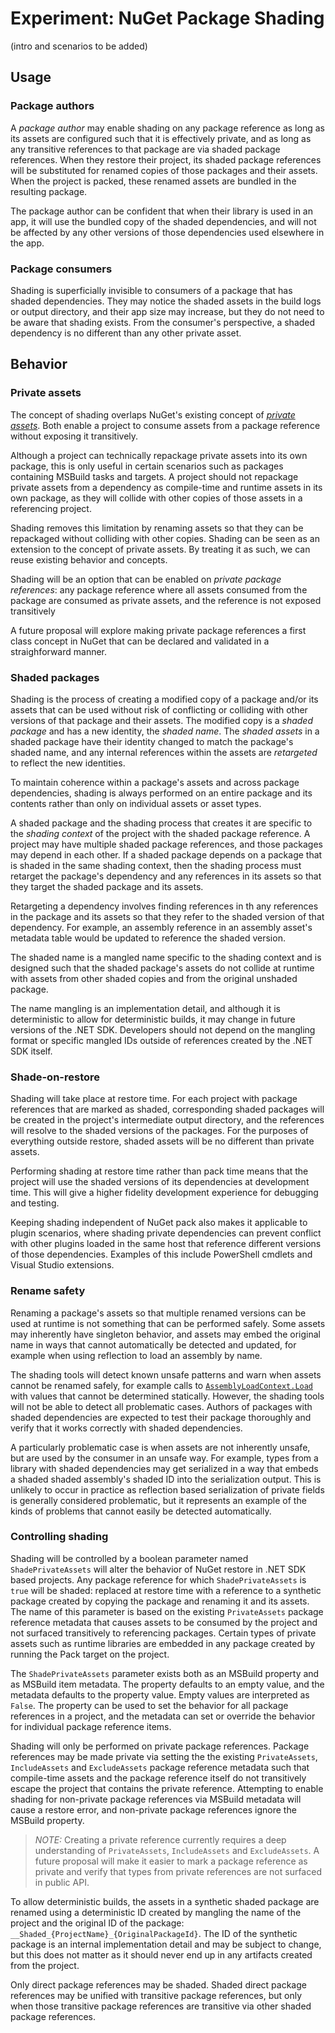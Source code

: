 # Experiment: NuGet Package Shading

(intro and scenarios to be added)

## Usage

### Package authors

A *package author* may enable shading on any package reference as long as its assets are configured such that it is effectively private, and as long as any transitive references to that package are via shaded package references. When they restore their project, its shaded package references will be substituted for renamed copies of those packages and their assets. When the project is packed, these renamed assets are bundled in the resulting package.

The package author can be confident that when their library is used in an app, it will use the bundled copy of the shaded dependencies, and will not be affected by any other versions of those dependencies used elsewhere in the app.

### Package consumers

Shading is superficially invisible to consumers of a package that has shaded dependencies. They may notice the shaded assets in the build logs or output directory, and their app size may increase, but they do not need to be aware that shading exists. From the consumer's perspective, a shaded dependency is no different than any other private asset.

## Behavior

### Private assets

The concept of shading overlaps NuGet's existing concept of [*private assets*](https://docs.microsoft.com/en-us/nuget/consume-packages/package-references-in-project-files#controlling-dependency-assets). Both enable a project to consume assets from a package reference without exposing it transitively.

Although a project can technically repackage private assets into its own package, this is only useful in certain scenarios such as packages containing MSBuild tasks and targets. A project should not repackage private assets from a dependency as compile-time and runtime assets in its own package, as they will collide with other copies of those assets in a referencing project.

Shading removes this limitation by renaming assets so that they can be repackaged without colliding with other copies. Shading can be seen as an extension to the concept of private assets. By treating it as such, we can reuse existing behavior and concepts.

Shading will be an option that can be enabled on *private package references*: any package reference where all assets consumed from the package are consumed as private assets, and the reference is not exposed transitively

A future proposal will explore making private package references a first class concept in NuGet that can be declared and validated in a  straighforward manner.

### Shaded packages

Shading is the process of creating a modified copy of a package and/or its assets that can be used without risk of conflicting or colliding with other versions of that package and their assets. The modified copy is a *shaded package* and has a new identity, the *shaded name*. The *shaded assets* in a shaded package have their identity changed to match the package's shaded name, and any internal references within the assets are *retargeted* to reflect the new identities.

 To maintain coherence within a package's assets and across package dependencies, shading is always performed on an entire package and its contents rather than only on individual assets or asset types.

A shaded package and the shading process that creates it are specific to the *shading context* of the project with the shaded package reference. A project may have multiple shaded package references, and those packages may depend in each other. If a shaded package depends on a package that is shaded in the same shading context, then the shading process must retarget the package's dependency and any references in its assets so that they target the shaded package and its assets.

Retargeting a dependency involves finding references in th any references in the package and its assets so that they refer to the shaded version of that dependency. For example, an assembly reference in an assembly asset's metadata table would be updated to reference the shaded version.

The shaded name is a mangled name specific to the shading context and is designed such that the shaded package's assets do not collide at runtime with assets from other shaded copies and from the original unshaded package.

The name mangling is an implementation detail, and although it is deterministic to allow for deterministic builds, it may change in future versions of the .NET SDK. Developers should not depend on the mangling format or specific mangled IDs outside of references created by the .NET SDK itself.

### Shade-on-restore

Shading will take place at restore time. For each project with package references that are marked as shaded, corresponding shaded packages will be created in the project's intermediate output directory, and the references will resolve to the shaded versions of the packages. For the purposes of everything outside restore, shaded assets will be no different than private assets.

Performing shading at restore time rather than pack time means that the project will use the shaded versions of its dependencies at development time. This will give a higher fidelity development experience for debugging and testing.

Keeping shading independent of NuGet pack also makes it applicable to plugin scenarios, where shading private dependencies can prevent conflict with other plugins loaded in the same host that reference different versions of those dependencies. Examples of this include PowerShell cmdlets and Visual Studio extensions.

### Rename safety

Renaming a package's assets so that multiple renamed versions can be used at runtime is not something that can be performed safely. Some assets may inherently have singleton behavior, and assets may embed the original name in ways that cannot automatically be detected and updated, for example when using reflection to load an assembly by name.

The shading tools will detect known unsafe patterns and warn when assets cannot be renamed safely, for example calls to [`AssemblyLoadContext.Load`](https://docs.microsoft.com/en-us/dotnet/api/system.runtime.loader.assemblyloadcontext.load?view=net-5.0) with values that cannot be determined statically. However, the shading tools will not be able to detect all problematic cases. Authors of packages with shaded dependencies are expected to test their package thoroughly and verify that it works correctly with shaded dependencies.

A particularly problematic case is when assets are not inherently unsafe, but are used by the consumer in an unsafe way. For example, types from a library with shaded dependencies may get serialized in a way that embeds a shaded shaded assembly's shaded ID into the serialization output. This is unlikely to occur in practice as  reflection based serialization of private fields is generally considered problematic, but it represents an example of the kinds of problems that cannot easily be detected automatically.

### Controlling shading

Shading will be controlled by a boolean parameter named `ShadePrivateAssets` will alter the behavior of NuGet restore in .NET SDK based projects. Any package reference for which `ShadePrivateAssets` is `true` will be shaded: replaced at restore time with a reference to a synthetic package created by copying the package and renaming it and its assets. The name of this parameter is based on the existing `PrivateAssets` package reference metadata that causes assets to be consumed by the project and not surfaced transitively to referencing packages. Certain types of private assets such as runtime libraries are embedded in any package created by running the Pack target on the project.

The `ShadePrivateAssets` parameter exists both as an MSBuild property and as MSBuild item metadata. The property defaults to an empty value, and the metadata defaults to the property value. Empty values are interpreted as `False`. The property can be used to set the behavior for all package references in a project, and the metadata can set or override the behavior for individual package reference items.

Shading will only be performed on private package references. Package references may be made private via setting the the existing `PrivateAssets`, `IncludeAssets` and `ExcludeAssets` package reference metadata such that compile-time assets and the package reference itself do not transitively escape the project that contains the private reference. Attempting to enable shading for non-private package references via MSBuild metadata will cause a restore error, and non-private package references ignore the MSBuild property.

> *NOTE:* Creating a private reference currently requires a deep understanding of `PrivateAssets`, `IncludeAssets` and `ExcludeAssets`. A future proposal will make it easier to mark a package reference as private and verify that types from private references are not surfaced in public API.

To allow deterministic builds, the assets in a synthetic shaded package are renamed using a deterministic ID created by mangling the name of the project and the original ID of the package: `__Shaded_{ProjectName}_{OriginalPackageId}`. The ID of the synthetic package is an internal implementation detail and may be subject to change, but this does not matter as it should never end up in any artifacts created from the project.

Only direct package references may be shaded. Shaded direct package references may be unified with transitive package references, but only when those transitive package references are transitive via other shaded package references.